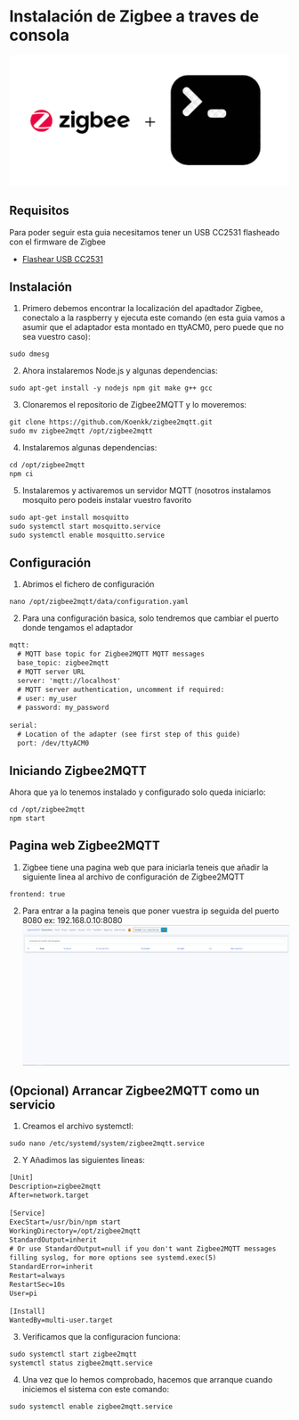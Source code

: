 # Instalación de Zigbee a traves de consola
![Imagen GIT](imagenes/zc1.png)

## Requisitos

Para poder seguir esta guia necesitamos tener un USB CC2531 flasheado con el firmware de Zigbee

* [Flashear USB CC2531](flash_stick.md)

## Instalación

1. Primero debemos encontrar la localización del apadtador Zigbee, conectalo a la raspberry y ejecuta este comando (en esta guia vamos a asumir que el adaptador esta montado en ttyACM0, pero puede que no sea vuestro caso):
~~~
sudo dmesg
~~~
2. Ahora instalaremos Node.js y algunas dependencias:
~~~
sudo apt-get install -y nodejs npm git make g++ gcc
~~~
3. Clonaremos el repositorio de Zigbee2MQTT y lo moveremos:
~~~
git clone https://github.com/Koenkk/zigbee2mqtt.git
sudo mv zigbee2mqtt /opt/zigbee2mqtt
~~~
4. Instalaremos algunas dependencias:
~~~
cd /opt/zigbee2mqtt
npm ci
~~~
5. Instalaremos y activaremos un servidor MQTT (nosotros instalamos mosquito pero podeis instalar vuestro favorito
~~~
sudo apt-get install mosquitto
sudo systemctl start mosquitto.service
sudo systemctl enable mosquitto.service
~~~

## Configuración

1. Abrimos el fichero de configuración
~~~
nano /opt/zigbee2mqtt/data/configuration.yaml
~~~
2. Para una configuración basica, solo tendremos que cambiar el puerto donde tengamos el adaptador
~~~
mqtt:
  # MQTT base topic for Zigbee2MQTT MQTT messages
  base_topic: zigbee2mqtt
  # MQTT server URL
  server: 'mqtt://localhost'
  # MQTT server authentication, uncomment if required:
  # user: my_user
  # password: my_password

serial:
  # Location of the adapter (see first step of this guide)
  port: /dev/ttyACM0
~~~

## Iniciando Zigbee2MQTT

Ahora que ya lo tenemos instalado y configurado solo queda iniciarlo:
~~~
cd /opt/zigbee2mqtt
npm start
~~~

## Pagina web Zigbee2MQTT

1. Zigbee tiene una pagina web que para iniciarla teneis que añadir la siguiente linea al archivo de configuración de Zigbee2MQTT
~~~
frontend: true
~~~
2. Para entrar a la pagina teneis que poner vuestra ip seguida del puerto 8080 ex: 192.168.0.10:8080
![Imagen GIT](imagenes/pagina.png)

## (Opcional) Arrancar Zigbee2MQTT como un servicio

1. Creamos el archivo systemctl:
~~~
sudo nano /etc/systemd/system/zigbee2mqtt.service
~~~

2. Y Añadimos las siguientes lineas:
~~~
[Unit]
Description=zigbee2mqtt
After=network.target

[Service]
ExecStart=/usr/bin/npm start
WorkingDirectory=/opt/zigbee2mqtt
StandardOutput=inherit
# Or use StandardOutput=null if you don't want Zigbee2MQTT messages filling syslog, for more options see systemd.exec(5)
StandardError=inherit
Restart=always
RestartSec=10s
User=pi

[Install]
WantedBy=multi-user.target
~~~
3. Verificamos que la configuracion funciona:
~~~
sudo systemctl start zigbee2mqtt
systemctl status zigbee2mqtt.service
~~~
4. Una vez que lo hemos comprobado, hacemos que arranque cuando iniciemos el sistema con este comando:
~~~
sudo systemctl enable zigbee2mqtt.service
~~~
